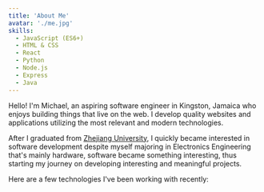 ```yaml
---
title: 'About Me'
avatar: './me.jpg'
skills:
  - JavaScript (ES6+)
  - HTML & CSS
  - React
  - Python
  - Node.js
  - Express
  - Java
---
```


Hello! I'm Michael, an aspiring software engineer in Kingston, Jamaica who enjoys building things that live on the web. I develop quality websites and applications utilizing the most relevant and modern technologies.

After I graduated from [Zhejiang University](https://www.zju.edu.cn/english/), I quickly became interested in software development despite myself majoring in Electronics Engineering that's mainly hardware, software became something interesting, thus starting my journey on developing interesting and meaningful projects.

Here are a few technologies I've been working with recently:
